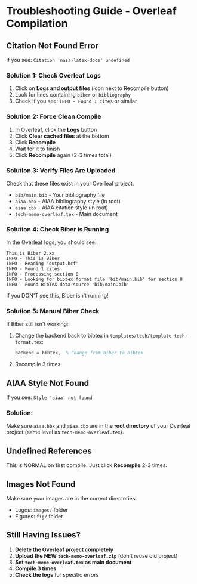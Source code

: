# Troubleshooting Guide - Overleaf Compilation

## Citation Not Found Error

If you see: `Citation 'nasa-latex-docs' undefined`

### Solution 1: Check Overleaf Logs
1. Click on **Logs and output files** (icon next to Recompile button)
2. Look for lines containing `biber` or `bibliography`
3. Check if you see: `INFO - Found 1 cites` or similar

### Solution 2: Force Clean Compile
1. In Overleaf, click the **Logs** button
2. Click **Clear cached files** at the bottom
3. Click **Recompile** 
4. Wait for it to finish
5. Click **Recompile** again (2-3 times total)

### Solution 3: Verify Files Are Uploaded
Check that these files exist in your Overleaf project:
- `bib/main.bib` - Your bibliography file
- `aiaa.bbx` - AIAA bibliography style (in root)
- `aiaa.cbx` - AIAA citation style (in root)
- `tech-memo-overleaf.tex` - Main document

### Solution 4: Check Biber is Running
In the Overleaf logs, you should see:
```
This is Biber 2.xx
INFO - This is Biber
INFO - Reading 'output.bcf'
INFO - Found 1 cites
INFO - Processing section 0
INFO - Looking for bibtex format file 'bib/main.bib' for section 0
INFO - Found BibTeX data source 'bib/main.bib'
```

If you DON'T see this, Biber isn't running!

### Solution 5: Manual Biber Check
If Biber still isn't working:
1. Change the backend back to bibtex in `templates/tech/template-tech-format.tex`:
   ```latex
   backend = bibtex,  % Change from biber to bibtex
   ```
2. Recompile 3 times

## AIAA Style Not Found

If you see: `Style 'aiaa' not found`

### Solution:
Make sure `aiaa.bbx` and `aiaa.cbx` are in the **root directory** of your Overleaf project (same level as `tech-memo-overleaf.tex`).

## Undefined References

This is NORMAL on first compile. Just click **Recompile** 2-3 times.

## Images Not Found

Make sure your images are in the correct directories:
- Logos: `images/` folder
- Figures: `fig/` folder

## Still Having Issues?

1. **Delete the Overleaf project completely**
2. **Upload the NEW `tech-memo-overleaf.zip`** (don't reuse old project)
3. **Set `tech-memo-overleaf.tex` as main document**
4. **Compile 3 times**
5. **Check the logs** for specific errors
